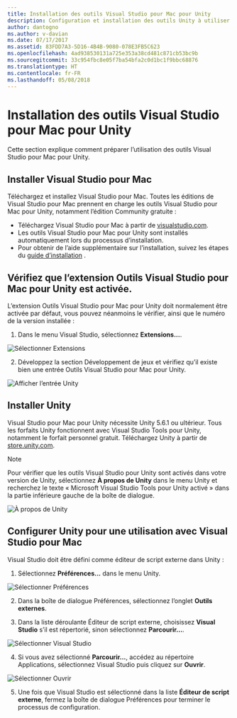 ```yaml
---
title: Installation des outils Visual Studio pour Mac pour Unity
description: Configuration et installation des outils Unity à utiliser dans Visual Studio pour Mac
author: dantogno
ms.author: v-davian
ms.date: 07/17/2017
ms.assetid: 83FDD7A3-5D16-4B4B-9080-078E3FB5C623
ms.openlocfilehash: 4ad938530131a725e353a38cd481c871cb53bc9b
ms.sourcegitcommit: 33c954fbc8e05f7ba54bfa2c0d1bc1f9bbc68876
ms.translationtype: HT
ms.contentlocale: fr-FR
ms.lasthandoff: 05/08/2018
---
```

# <a name="setup-visual-studio-for-mac-tools-for-unity"></a>Installation des outils Visual Studio pour Mac pour Unity

Cette section explique comment préparer l’utilisation des outils Visual Studio pour Mac pour Unity.

## <a name="install-visual-studio-for-mac"></a>Installer Visual Studio pour Mac

Téléchargez et installez Visual Studio pour Mac. Toutes les éditions de Visual Studio pour Mac prennent en charge les outils Visual Studio pour Mac pour Unity, notamment l’édition Community gratuite :

* Téléchargez Visual Studio pour Mac à partir de [visualstudio.com](https://www.visualstudio.com/).
* Les outils Visual Studio pour Mac pour Unity sont installés automatiquement lors du processus d’installation.
* Pour obtenir de l’aide supplémentaire sur l’installation, suivez les étapes du [guide d’installation](/visualstudio/mac/installation) .

## <a name="confirm-that-the-visual-studio-for-mac-tools-for-unity-extension-is-enabled"></a>Vérifiez que l’extension Outils Visual Studio pour Mac pour Unity est activée.

L’extension Outils Visual Studio pour Mac pour Unity doit normalement être activée par défaut, vous pouvez néanmoins le vérifier, ainsi que le numéro de la version installée :

1.  Dans le menu Visual Studio, sélectionnez **Extensions...**.

  ![Sélectionner Extensions](media/setup-vsmac-tools-unity-image1.png)

2.  Développez la section Développement de jeux et vérifiez qu’il existe bien une entrée Outils Visual Studio pour Mac pour Unity.

  ![Afficher l’entrée Unity](media/setup-vsmac-tools-unity-image2.png)

## <a name="install-unity"></a>Installer Unity

Visual Studio pour Mac pour Unity nécessite Unity 5.6.1 ou ultérieur. Tous les forfaits Unity fonctionnent avec Visual Studio Tools pour Unity, notamment le forfait personnel gratuit. Téléchargez Unity à partir de [store.unity.com](https://store.unity.com/).

> [!NOTE]
> Pour vérifier que les outils Visual Studio pour Unity sont activés dans votre version de Unity, sélectionnez **À propos de Unity** dans le menu Unity et recherchez le texte « Microsoft Visual Studio Tools pour Unity activé » dans la partie inférieure gauche de la boîte de dialogue.
>
>   ![À propos de Unity](media/setup-vsmac-tools-unity-image3.png)

## <a name="configure-unity-for-use-with-visual-studio-for-mac"></a>Configurer Unity pour une utilisation avec Visual Studio pour Mac

Visual Studio doit être défini comme éditeur de script externe dans Unity :

1.  Sélectionnez **Préférences...** dans le menu Unity.

  ![Sélectionner Préférences](media/setup-vsmac-tools-unity-image4.png)

2.  Dans la boîte de dialogue Préférences, sélectionnez l’onglet **Outils externes**.

3.  Dans la liste déroulante Éditeur de script externe, choisissez **Visual Studio** s’il est répertorié, sinon sélectionnez **Parcourir...**.

  ![Sélectionner Visual Studio](media/setup-vsmac-tools-unity-image5.png)

4.  Si vous avez sélectionné **Parcourir...**, accédez au répertoire Applications, sélectionnez Visual Studio puis cliquez sur **Ouvrir**.

  ![Sélectionner Ouvrir](media/setup-vsmac-tools-unity-image6.png)

5.  Une fois que Visual Studio est sélectionné dans la liste **Éditeur de script externe**, fermez la boîte de dialogue Préférences pour terminer le processus de configuration.

